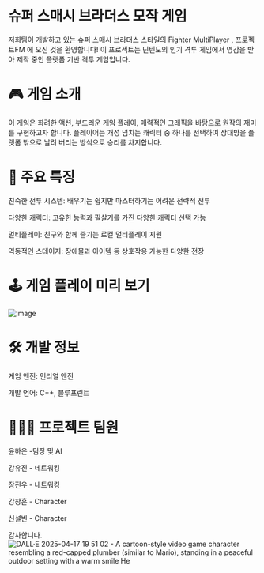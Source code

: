 # 슈퍼 스매시 브라더스 모작 게임

저희팀이 개발하고 있는 슈퍼 스매시 브라더스 스타일의 Fighter MultiPlayer , 프로젝트FM 에 오신 것을 환영합니다! 이 프로젝트는 닌텐도의 인기 격투 게임에서 영감을 받아 제작 중인 플랫폼 기반 격투 게임입니다.

# 🎮 게임 소개

이 게임은 화려한 액션, 부드러운 게임 플레이, 매력적인 그래픽을 바탕으로 원작의 재미를 구현하고자 합니다. 플레이어는 개성 넘치는 캐릭터 중 하나를 선택하여 상대방을 플랫폼 밖으로 날려 버리는 방식으로 승리를 차지합니다.

# 🚀 주요 특징

친숙한 전투 시스템: 배우기는 쉽지만 마스터하기는 어려운 전략적 전투

다양한 캐릭터: 고유한 능력과 필살기를 가진 다양한 캐릭터 선택 가능

멀티플레이: 친구와 함께 즐기는 로컬 멀티플레이 지원

역동적인 스테이지: 장애물과 아이템 등 상호작용 가능한 다양한 전장

# 🕹️ 게임 플레이 미리 보기

![image](https://github.com/user-attachments/assets/680e92fc-d6a5-461c-9615-ddbf620a7979)



# 🛠️ 개발 정보

게임 엔진: 언리얼 엔진

개발 언어: C++, 블루프린트 



# 👨‍👩‍👦 프로젝트 팀원

윤하은 -팀장 및 AI

강유진 - 네트워킹

장진우 - 네트워킹

강창훈 - Character

신설빈 - Character


감사합니다.
![DALL·E 2025-04-17 19 51 02 - A cartoon-style video game character resembling a red-capped plumber (similar to Mario), standing in a peaceful outdoor setting with a warm smile  He ](https://github.com/user-attachments/assets/780a9fe2-0f93-46bf-b500-624e7260a77f)

